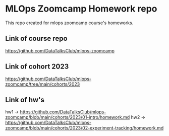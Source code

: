 # MLOps Zoomcamp Homework repo

This repo created for mlops zoomcamp course's homeworks. 


## Link of course repo

https://github.com/DataTalksClub/mlops-zoomcamp

## Link of cohort 2023
https://github.com/DataTalksClub/mlops-zoomcamp/tree/main/cohorts/2023

## Link of hw's
hw1 -> https://github.com/DataTalksClub/mlops-zoomcamp/blob/main/cohorts/2023/01-intro/homework.md
hw2 -> https://github.com/DataTalksClub/mlops-zoomcamp/blob/main/cohorts/2023/02-experiment-tracking/homework.md
